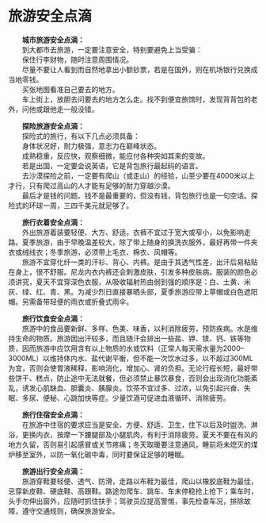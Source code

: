 # 旅游安全点滴  

&emsp;&emsp;**城市旅游安全点滴：**  
&emsp;&emsp;到大都市去旅游，一定要注意安全，特别要避免上当受骗：  
&emsp;&emsp;保住行李财物，随时注意周围情况。  
&emsp;&emsp;尽量不要让人看到而自然地拿出小额钞票，若是在国外，则在机场银行兑换成当地零钱。  
&emsp;&emsp;买张地图看准自己要去的地方。  
&emsp;&emsp;车上街上，放胆去问要去的地方怎么走。找不到便宜旅馆时，发现背背包的老外，问他或跟他走一般没错。  

&emsp;&emsp;**探险旅游安全点滴：**  
&emsp;&emsp;探险式的旅行，有以下几点必须具备：  
&emsp;&emsp;身体状况好，耐力极强，意志力在巅峰状态。  
&emsp;&emsp;成熟稳重，反应快，观察细微，能应付各种突如其来的变故。  
&emsp;&emsp;若是出国，一定要会说英语，它是背包旅行最起码的语言。  
&emsp;&emsp;去沙漠探险之前，一定要有爬山（或走山）的经验，山至少要在4000米以上才行，只有爬过高山的人才能有足够的耐力穿越沙漠。  
&emsp;&emsp;最后才是钱的问题。钱不是最重要的，但没有钱，背包旅行也是一句空话。探险式的环球一周，三四千美元就足够了。  

&emsp;&emsp;**旅行衣着安全点滴：**  
&emsp;&emsp;外出旅游着装要轻便、大方、舒适。衣裤不宜过于宽大或窄小，以免影响走路。夏季旅游，由于早晚温差较大，除了带上随身的换洗衣服外，最好再带一件夹衣或绒线衣；冬季旅游，必须带上毛衣、棉衣、风帽等。  
&emsp;&emsp;旅游不宜穿化纤一类的汗衫、背心、内裤。是由于其透气性差，出汗后易粘贴在身上，很不舒服。尼龙内衣内裤还会刺激皮肤，引发多种皮肤病。服装的颜色必须讲究，夏天不宜穿深色衣服，从吸收辐射热由弱到强的顺序是：白、土黄、米灰、绿、红、青、黑。为减少烈日直接暴晒头部，夏季旅游应带上草帽或白色遮阳帽。另需备带轻便的雨衣或折叠式雨伞。  

&emsp;&emsp;**旅行饮食安全点滴：**  
&emsp;&emsp;旅游中的食品要新鲜、多样、色美、味香，以利消除疲劳，预防疾病。水是维持生命的物质。旅游因出汗较多，而且随汗会排出一些盐、钾、镁、钙、铁等物质，因而旅游中应饮用含有以上物质的水或饮料（正常人每天需水量为2000–3000ML）以维持体内水、盐代谢平衡，但不能一次饮水过多，以不超过300ML为宜，否则会使胃液稀释，影响消化，增加心、肾的负担。无论行程长短，最好带些饼干、糕点，防止途中无法就餐，但必须禁止暴饮暴食，否则会出现消化功能紊乱，诱发心肌缺血、胆囊炎、胰腺炎。饮茶不宜过多、过浓，以免引起兴奋、失眠、多尿、便秘、心跳加快等症。少量饮酒可促进血液循环、消除疲劳。  

&emsp;&emsp;**旅行住宿安全点滴：**  
&emsp;&emsp;在旅游中住宿的要求应当是安全、方便、舒适、卫生，住下以后及时盥洗、淋浴，更换内衣，按摩一下腰腿部及小腿肌肉，有利于消除疲劳。夏天不要在有风的地方久留，否则易引起感冒或关节疼痛；冬天取暖要注意通风，睡前将未熄灭的煤炉移至室外，以防一氧化碳中毒，同时要保证足够的睡眠。  

&emsp;&emsp;**旅游出行安全点滴：**  
&emsp;&emsp;旅游穿鞋要轻便、透气、防滑，走路以布鞋为最佳，爬山以橡胶底鞋为最佳，忌穿新皮鞋、硬底鞋、高跟鞋。路途勿爬车、跳车、车未停稳抢上抢下；乘车时，头手勿伸出窗外，应随时抓住扶手；驾驶员应提高警惕，事先检查车况，排除故障，遵守交通规则，确保旅游安全。  
<!-- Last processed: 2025-07-22 03:44:30 -->
